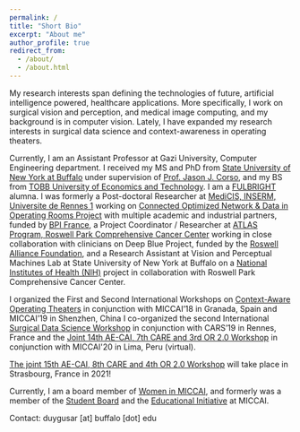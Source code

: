 ```yaml
---
permalink: /
title: "Short Bio"
excerpt: "About me"
author_profile: true
redirect_from: 
  - /about/
  - /about.html
---
```


My research interests span defining the technologies of future, artificial intelligence powered, healthcare applications. More specifically, I work on surgical vision and perception, and medical image computing, and my background is in computer vision. Lately, I have expanded my research interests in surgical data science and context-awareness in operating theaters.

Currently, I am an Assistant Professor at Gazi University, Computer Engineering department. I received my MS and PhD from [State University of New York at Buffalo](https://engineering.buffalo.edu/computer-science-engineering.html) under supervision of [Prof. Jason J. Corso](https://web.eecs.umich.edu/~jjcorso/), and my BS from [TOBB University of Economics and Technology](https://www.etu.edu.tr/tr/bolum/bilgisayar-muhendisligi). I am a [FULBRIGHT](https://us.fulbrightonline.org/) alumna. I was formerly a Post-doctoral Researcher at [MediCIS, INSERM, Universite de Rennes 1](https://medicis.univ-rennes1.fr/) working on [Connected Optimized Network & Data in Operating Rooms Project](https://condor-project.eu/) with multiple academic and industrial partners, funded by [BPI France](https://www.bpifrance.com/), a Project Coordinator / Researcher at [ATLAS Program, Roswell Park Comprehensive Cancer Center](https://www.roswellpark.org/education/professional-training/atlas-program) working in close collaboration with clinicians on Deep Blue Project, funded by the [Roswell Alliance Foundation](https://www.roswellpark.org/giving/why-give/about-foundation), and a Research Assistant at Vision and Perceptual Machines Lab at State University of New York at Buffalo on a [National Institutes of Health (NIH)](https://www.nih.gov/) project in collaboration with Roswell Park Comprehensive Cancer Center. 

I organized the First and Second International Workshops on [Context-Aware Operating Theaters](https://or20.univ-rennes1.fr/) in conjunction with MICCAI’18 in Granada, Spain and MICCAI’19 in Shenzhen, China I co-organized the second International [Surgical Data Science Workshop](http://workshop2019.surgical-data-science.org/) in conjunction with CARS’19 in Rennes, France and the [Joint 14th AE-CAI, 7th CARE and 3rd OR 2.0 Workshop](https://workshops.ap-lab.ca/aecai2020/) in conjunction with MICCAI'20 in Lima, Peru (virtual).

[The joint 15th AE-CAI, 8th CARE and 4th OR 2.0 Workshop](https://workshops.ap-lab.ca/aecai2021/) will take place in Strasbourg, France in 2021!

Currently, I am a board member of [Women in MICCAI](http://www.miccai.org/about-miccai/women-in-miccai/), and formerly was a member of the [Student Board](http://www.miccai.org/about-miccai/student-board/) and the [Educational Initiative](http://www.miccai.org/education/) at MICCAI.

Contact: duygusar [at] buffalo [dot] edu
